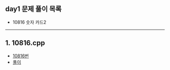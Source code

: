 ## day1 문제 풀이 목록
- 10816 숫자 카드2

---
## 1. 10816.cpp
- [10816번](https://www.acmicpc.net/problem/10816)
- [풀이](10816.cpp)
